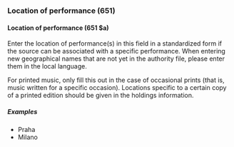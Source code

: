### Location of performance (651)

#### Location of performance (651 $a)
Enter the location of performance(s) in this field in a standardized form if the source can be associated with a
specific performance. When entering new geographical names that are not yet in the authority file, please enter them in
the local language.

For printed music, only fill this out in the case of occasional prints (that is, music written for a specific occasion).
Locations specific to a certain copy of a printed edition should be given in the holdings information.

##### Examples

- Praha
- Milano

